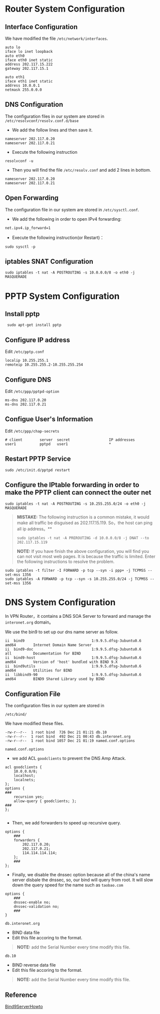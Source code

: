# Router System Configuration
## Interface Configuration
We have modified the file `/etc/network/interfaces`.
```
auto lo
iface lo inet loopback
auto eth0
iface eth0 inet static
address 202.117.15.222
gateway 202.117.15.1

auto eth1
iface eth1 inet static
address 10.0.0.1
netmask 255.0.0.0
```

## DNS Configuration 
The configuration files in our system are stored in `/etc/resolvconf/resolv.conf.d/base`
* We add the follow lines and then save it.
```
nameserver 202.117.0.20
nameserver 202.117.0.21
```
* Execute the following instruction
```
resolvconf -u
```
* Then you will find the file `/etc/resolv.conf` and add 2 lines in bottom.
```
nameserver 202.117.0.20
nameserver 202.117.0.21
```

## Open Forwarding
The configuration file in our system are stored in `/etc/sysctl.conf`.
* We add the following in order to open IPv4 forwarding:
```
net.ipv4.ip_forward=1
```
* Execute the following instruction(or Restart)：
```
sudo sysctl -p
```
 
## iptables SNAT Configuration
```
sudo iptables -t nat -A POSTROUTING -s 10.0.0.0/8 -o eth0 -j MASQUERADE
```
 
# PPTP System Configuration
 
## Install pptp
```
 sudo apt-get install pptp
```
 
## Configure IP address
 Edit `/etc/pptp.conf`
 ```
localip 10.255.255.1
remoteip 10.255.255.2-10.255.255.254
```

## Configure DNS
Edit `/etc/ppp/pptpd-option`
```
ms-dns 202.117.0.20
ms-dns 202.117.0.21
```

## Configue User's Information
Edit `/etc/ppp/chap-secrets`
```
# client        server  secret                  IP addresses
user1           pptpd   user1                   *
```

## Restart PPTP Service
```
sudo /etc/init.d/pptpd restart
```

## Configure the IPtable forwarding in order to make the PPTP client can connect the outer net
```
sudo iptables -t nat -A POSTROUTING -s 10.255.255.0/24 -o eth0 -j MASQUERADE
```
> **MISTAKE:** The following instruction is a common mistake, it would make all traffic be disguised as 202.117.15.119. So，the host can ping all ip address。**
> 
> ```
> sudo iptables -t nat -A PREROUTING -d 10.0.0.0/8 -j DNAT --to 202.117.15.119
> ```
> **NOTE:** If you have finish the above configuration, you will find you can not visit most web pages. It is because the traffic is limited. Enter the following instructions to resolve the problem.
```
sudo iptables -t filter -I FORWARD -p tcp --syn -i ppp+ -j TCPMSS --set-mss 1356
sudo iptables -A FORWARD -p tcp --syn -s 10.255.255.0/24 -j TCPMSS --set-mss 1356
```
# DNS System Configuration
In VPN Router，it contains a DNS SOA Server to forward and manage the `interonet.org` domain。

We use the bin9 to set up our dns name server as follow.
```
ii  bind9                               1:9.9.5.dfsg-3ubuntu0.6          amd64        Internet Domain Name Server
ii  bind9-doc                           1:9.9.5.dfsg-3ubuntu0.6          all          Documentation for BIND
ii  bind9-host                          1:9.9.5.dfsg-3ubuntu0.6          amd64        Version of 'host' bundled with BIND 9.X
ii  bind9utils                          1:9.9.5.dfsg-3ubuntu0.6          amd64        Utilities for BIND
ii  libbind9-90                         1:9.9.5.dfsg-3ubuntu0.6          amd64        BIND9 Shared Library used by BIND
```

## Configuration File
The configuration files in our system are stored in
```
/etc/bind/
```
We have modified these files.
```
-rw-r--r--  1 root bind  726 Dec 21 01:21 db.10
-rw-r--r--  1 root bind  492 Dec 21 00:43 db.interonet.org
-rw-r--r--  1 root bind 1057 Dec 21 01:19 named.conf.options
```
`named.conf.options`
* we add ACL `goodclients` to prevent the DNS Amp Attack.
```
acl goodclients {
    10.0.0.0/8;
    localhost;
    localnets;
};
options {
###
    recursion yes;
    allow-query { goodclients; };
###
};
 
```
* Then, we add forwarders to speed up recursive query.
```
options {
    ###
    forwarders {
        202.117.0.20;
        202.117.0.21;
        114.114.114.114;
    };
    ###
};
```
* Finally, we disable the dnssec option because all of the china's name server disbale the dnssec, so, our bind will query from root. It will slow down the query speed for the name such as `taobao.com`
```
options {
    ###
    dnssec-enable no;
    dnssec-validation no;
    ###
}
```

`db.interonet.org`
* BIND data file
* Edit this file accoring to the format.

> **NOTE:** add the Serial Number every time modify this file.

`db.10`
* BIND reverse data file
* Edit this file accoring to the format.

> **NOTE:** add the Serial Number every time modify this file.

## Reference
[Bind9ServerHowto](https://help.ubuntu.com/community/BIND9ServerHowto)